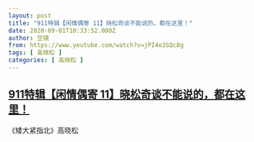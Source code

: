 ```yaml
---
layout: post
title: "911特辑【闲情偶寄 11】晓松奇谈不能说的，都在这里！"
date: 2020-09-01T10:33:52.000Z
author: 空镜
from: https://www.youtube.com/watch?v=jPI4o3SQc8g
tags: [ 高晓松 ]
categories: [ 高晓松 ]
---
```

<!--1598956432000-->
[911特辑【闲情偶寄 11】晓松奇谈不能说的，都在这里！](https://www.youtube.com/watch?v=jPI4o3SQc8g)
------

<div>
《矮大紧指北》高晓松
</div>
